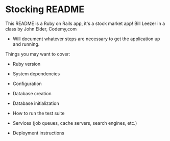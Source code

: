 # Stocking README

This README is a Ruby on Rails app, it's a stock market app!  Bill Leezer in a class by John Elder, Codemy,com 

* Will document whatever steps are necessary to get the application up and running.

Things you may want to cover:

* Ruby version

* System dependencies

* Configuration

* Database creation

* Database initialization

* How to run the test suite

* Services (job queues, cache servers, search engines, etc.)

* Deployment instructions
